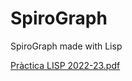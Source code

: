 # SpiroGraph
SpiroGraph made with Lisp

[Pràctica LISP 2022-23.pdf](https://github.com/venturamario/SpiroGraph/files/11346279/Practica.LISP.2022-23.pdf)
